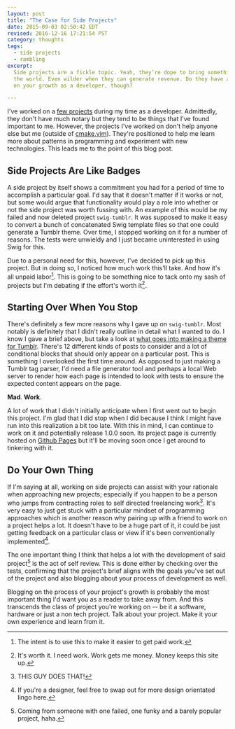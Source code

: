 ```yaml
---
layout: post
title: "The Case for Side Projects"
date: 2015-09-03 02:50:42 EDT
revised: 2016-12-16 17:21:54 PST
category: thoughts
tags:
  - side projects
  - rambling
excerpt:
  Side projects are a fickle topic. Yeah, they’re dope to bring something into
  the world. Even wilder when they can generate revenue. Do they have an impact
  on your growth as a developer, though?

---
```


I've worked on a [few projects][1] during my time as a developer. Admittedly,
they don't have much notary but they tend to be things that I've found important
to me. However, the projects I've worked on don't help anyone else but me
(outside of [cmake.vim][2]). They're positioned to help me learn more about
patterns in programming and experiment with new technologies. This leads me to
the point of this blog post.

## Side Projects Are Like Badges

A side project by itself shows a commitment you had for a period of time to
accomplish a particular goal. I'd say that it doesn't matter if it works or not,
but some would argue that functionality would play a role into whether or not
the side project was worth fussing with. An example of this would be my failed
and now deleted project `swig-tumblr`. It was supposed to make it easy to
convert a bunch of concatenated Swig template files so that one could generate a
Tumblr theme. Over time, I stopped working on it for a number of reasons. The
tests were unwieldy and I just became uninterested in using Swig for this.

Due to a personal need for this, however, I've decided to pick up this project.
But in doing so, I noticed how much work this'll take. And how it's all unpaid
labor[^1]. This is going to be something nice to tack onto my sash of projects
but I'm debating if the effort's worth it[^2].

## Starting Over When You Stop

There's definitely a few more reasons why I gave up on `swig-tumblr`. Most
notably is definitely that I didn't really outline in detail what I wanted to
do. I know I gave a brief above, but take a look at [what goes into making a
theme for Tumblr][3]. There's 12 different kinds of posts to consider and a lot
of conditional blocks that should only appear on a particular post. This is
something I overlooked the first time around. As opposed to just making a Tumblr
tag parser, I'd need a file generator tool and perhaps a local Web server to
render how each page is intended to look with tests to ensure the expected
content appears on the page.

**Mad**. **Work**.

A lot of work that I didn't initially anticipate when I first went out to begin
this project. I'm glad that I did stop when I did because I think I might have
run into this realization a bit too late. With this in mind, I can continue to
work on it and potentially release 1.0.0 soon. Its project page is currently
hosted on [Github Pages][4] but it'll be moving soon once I get around to
tinkering with it.

## Do Your Own Thing

If I'm saying at all, working on side projects can assist with your rationale
when approaching new projects; especially if you happen to be a person who jumps
from contracting roles to self directed freelancing work[^3]. It's very easy to
just get stuck with a particular mindset of programming approaches which is
another reason why pairing up with a friend to work on a project helps a lot. It
doesn't have to be a huge part of it, it could be just getting feedback on a
particular class or view if it's been conventionally implemented[^4].

The one important thing I think that helps a lot with the development of said
project[^5] is the act of self review. This is done either by checking over the
tests, confirming that the project's brief aligns with the goals you've set out
of the project and also blogging about your process of development as well.

Blogging on the process of your project's growth is probably the most important
thing I'd want you as a reader to take away from. And this transcends the class
of project you're working on -- be it a software, hardware or just a
non tech project. Talk about your project. Make it your own experience and learn
from it.

[1]: /projects/
[2]: https://jalcine.github.io/cmake.vim
[3]: https://www.tumblr.com/docs/en/custom_themes
[4]: https://jalcine.github.io/tumblr-theme-toolkit
[^1]: The intent is to use this to make it easier to get paid work.
[^2]: It's worth it. I need work. Work gets me money. Money keeps this site up.
[^3]: THIS GUY DOES THAT!
[^4]: If you're a designer, feel free to swap out for more design orientated lingo here.
[^5]: Coming from someone with one failed, one funky and a barely popular project, haha.
